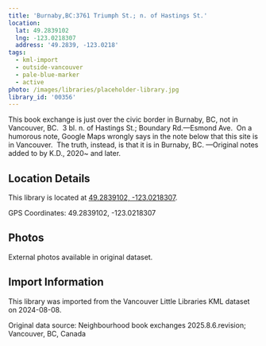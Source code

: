 ```yaml
---
title: 'Burnaby,BC:3761 Triumph St.; n. of Hastings St.'
location:
  lat: 49.2839102
  lng: -123.0218307
  address: '49.2839, -123.0218'
tags:
  - kml-import
  - outside-vancouver
  - pale-blue-marker
  - active
photo: /images/libraries/placeholder-library.jpg
library_id: '00356'
---
```

This book exchange is just over the civic border in Burnaby, BC, not in Vancouver, BC.  3 bl. n. of Hastings St.; Boundary Rd.—Esmond Ave. 
On a humorous note, Google Maps wrongly says in the note below that this site is in Vancouver.  The truth, instead, is that it is in Burnaby, BC.
—Original notes added to by K.D., 2020~ and later.

## Location Details

This library is located at [49.2839102, -123.0218307](https://www.google.com/maps?q=49.2839102,-123.0218307).

GPS Coordinates: 49.2839102, -123.0218307

## Photos

External photos available in original dataset.

## Import Information

This library was imported from the Vancouver Little Libraries KML dataset on 2024-08-08.

Original data source: Neighbourhood book exchanges 2025.8.6.revision; Vancouver, BC, Canada
